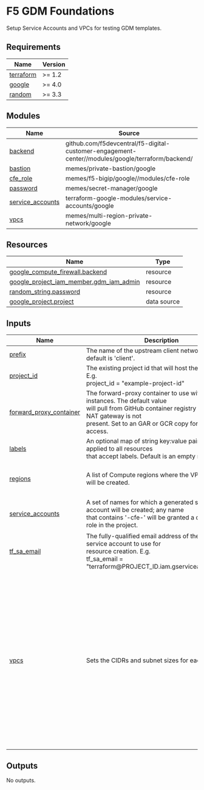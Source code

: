 # F5 GDM Foundations

Setup Service Accounts and VPCs for testing GDM templates.

<!-- spell-checker: ignore markdownlint -->
<!-- markdownlint-disable no-inline-html -->
<!-- BEGINNING OF PRE-COMMIT-TERRAFORM DOCS HOOK -->
## Requirements

| Name | Version |
|------|---------|
| <a name="requirement_terraform"></a> [terraform](#requirement\_terraform) | >= 1.2 |
| <a name="requirement_google"></a> [google](#requirement\_google) | >= 4.0 |
| <a name="requirement_random"></a> [random](#requirement\_random) | >= 3.3 |

## Modules

| Name | Source | Version |
|------|--------|---------|
| <a name="module_backend"></a> [backend](#module\_backend) | github.com/f5devcentral/f5-digital-customer-engagement-center//modules/google/terraform/backend/ | n/a |
| <a name="module_bastion"></a> [bastion](#module\_bastion) | memes/private-bastion/google | 2.3.3 |
| <a name="module_cfe_role"></a> [cfe\_role](#module\_cfe\_role) | memes/f5-bigip/google//modules/cfe-role | 2.1.0 |
| <a name="module_password"></a> [password](#module\_password) | memes/secret-manager/google | 2.1.0 |
| <a name="module_service_accounts"></a> [service\_accounts](#module\_service\_accounts) | terraform-google-modules/service-accounts/google | 4.2.0 |
| <a name="module_vpcs"></a> [vpcs](#module\_vpcs) | memes/multi-region-private-network/google | 1.0.1 |

## Resources

| Name | Type |
|------|------|
| [google_compute_firewall.backend](https://registry.terraform.io/providers/hashicorp/google/latest/docs/resources/compute_firewall) | resource |
| [google_project_iam_member.gdm_iam_admin](https://registry.terraform.io/providers/hashicorp/google/latest/docs/resources/project_iam_member) | resource |
| [random_string.password](https://registry.terraform.io/providers/hashicorp/random/latest/docs/resources/string) | resource |
| [google_project.project](https://registry.terraform.io/providers/hashicorp/google/latest/docs/data-sources/project) | data source |

## Inputs

| Name | Description | Type | Default | Required |
|------|-------------|------|---------|:--------:|
| <a name="input_prefix"></a> [prefix](#input\_prefix) | The name of the upstream client network to create; default is 'client'. | `string` | n/a | yes |
| <a name="input_project_id"></a> [project\_id](#input\_project\_id) | The existing project id that will host the resources. E.g.<br>project\_id = "example-project-id" | `string` | n/a | yes |
| <a name="input_forward_proxy_container"></a> [forward\_proxy\_container](#input\_forward\_proxy\_container) | The forward-proxy container to use with bastion instances. The default value<br>will pull from GitHub container registry but will fail if NAT gateway is not<br>present. Set to an GAR or GCR copy for fully private access. | `string` | `"ghcr.io/memes/terraform-google-private-bastion/forward-proxy:2.3.3"` | no |
| <a name="input_labels"></a> [labels](#input\_labels) | An optional map of string key:value pairs that will be applied to all resources<br>that accept labels. Default is an empty map. | `map(string)` | `{}` | no |
| <a name="input_regions"></a> [regions](#input\_regions) | A list of Compute regions where the VPC subnets will be created. | `list(string)` | <pre>[<br>  "us-west1",<br>  "us-central1"<br>]</pre> | no |
| <a name="input_service_accounts"></a> [service\_accounts](#input\_service\_accounts) | A set of names for which a generated service account will be created; any name<br>that contains '-cfe-' will be granted a custom CFE role in the project. | `set(string)` | <pre>[<br>  "gdm-bigip",<br>  "gdm-cfe-bigip"<br>]</pre> | no |
| <a name="input_tf_sa_email"></a> [tf\_sa\_email](#input\_tf\_sa\_email) | The fully-qualified email address of the Terraform service account to use for<br>resource creation. E.g.<br>tf\_sa\_email = "terraform@PROJECT\_ID.iam.gserviceaccount.com" | `string` | `""` | no |
| <a name="input_vpcs"></a> [vpcs](#input\_vpcs) | Sets the CIDRs and subnet sizes for each VPC. | <pre>object({<br>    ext = object({<br>      cidr        = string<br>      subnet_size = number<br>      mtu         = number<br>      nat         = bool<br>      bastion     = bool<br>    })<br>    mgt = object({<br>      cidr        = string<br>      subnet_size = number<br>      mtu         = number<br>      nat         = bool<br>      bastion     = bool<br>    })<br>    int = object({<br>      cidr        = string<br>      subnet_size = number<br>      mtu         = number<br>      nat         = bool<br>      bastion     = bool<br>    })<br>  })</pre> | <pre>{<br>  "ext": {<br>    "bastion": false,<br>    "cidr": "172.16.0.0/16",<br>    "mtu": 1460,<br>    "nat": true,<br>    "subnet_size": 24<br>  },<br>  "int": {<br>    "bastion": false,<br>    "cidr": "172.18.0.0/16",<br>    "mtu": 1460,<br>    "nat": false,<br>    "subnet_size": 24<br>  },<br>  "mgt": {<br>    "bastion": true,<br>    "cidr": "172.17.0.0/16",<br>    "mtu": 1460,<br>    "nat": true,<br>    "subnet_size": 24<br>  }<br>}</pre> | no |

## Outputs

No outputs.
<!-- END OF PRE-COMMIT-TERRAFORM DOCS HOOK -->
<!-- markdownlint-enable no-inline-html -->

